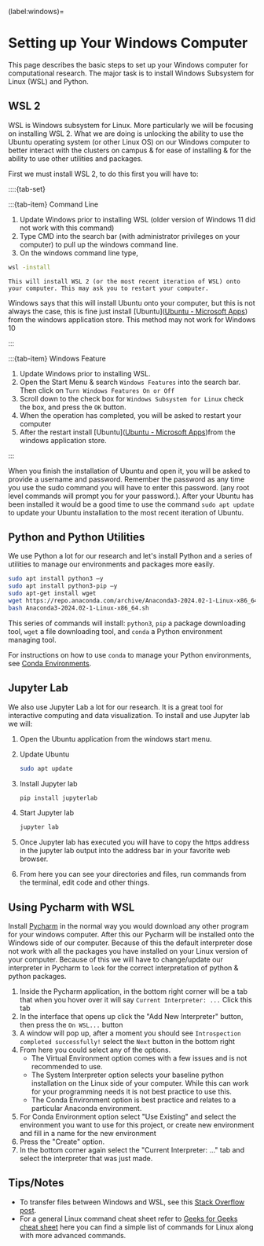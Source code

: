 (label:windows)=

# Setting up Your Windows Computer

This page describes the basic steps to set up your Windows computer for computational research.
The major task is to install Windows Subsystem for Linux (WSL) and Python.

## WSL 2

WSL is Windows subsystem for Linux. More particularly we will be focusing on installing WSL 2.
What we are doing is unlocking the ability to use the Ubuntu operating system (or other Linux OS) on our Windows computer to better interact with the clusters on campus & for ease of installing & for the ability to use other utilities and packages.

First we must install WSL 2, to do this first you will have to:

::::{tab-set}

:::{tab-item} Command Line

1.  Update Windows prior to installing WSL (older version of Windows 11 did not work with this command)
2.  Type CMD into the search bar (with administrator privileges on your computer) to pull up the windows command line.
3.  On the windows command line type,

```bash
wsl -install
```

    This will install WSL 2 (or the most recent iteration of WSL) onto your computer. This may ask you to restart your computer.

Windows says that this will install Ubuntu onto your computer, but this is not always the case, this is fine just install [Ubuntu]([Ubuntu - Microsoft Apps](https://apps.microsoft.com/detail/9pdxgncfsczv?hl=en-us&gl=US)) from the windows application store. This method may not work for Windows 10

:::

:::{tab-item} Windows Feature

1. Update Windows prior to installing WSL.
2. Open the Start Menu & search `Windows Features` into the search bar. Then click on `Turn Windows Features On or Off`
3. Scroll down to the check box for `Windows Subsystem for Linux` check the box, and press the `OK` button.
4. When the operation has completed, you will be asked to restart your computer
5. After the restart install [Ubuntu]([Ubuntu - Microsoft Apps](https://apps.microsoft.com/detail/9pdxgncfsczv?hl=en-us&gl=US))from the windows application store.

:::

When you finish the installation of Ubuntu and open it, you will be asked to provide a username and password. Remember the password as any time you use the sudo command you will have to enter this password. (any root level commands will prompt you for your password.). After your Ubuntu has been installed it would be a good time to use the command `sudo apt update` to update your Ubuntu installation to the most recent iteration of Ubuntu.

## Python and Python Utilities

We use Python a lot for our research and let's install Python and a series of utilities to manage our environments and packages more easily.

```bash
sudo apt install python3 –y
sudo apt install python3-pip –y
sudo apt-get install wget
wget https://repo.anaconda.com/archive/Anaconda3-2024.02-1-Linux-x86_64.sh
bash Anaconda3-2024.02-1-Linux-x86_64.sh
```

This series of commands will install: `python3`, `pip` a package downloading tool, `wget` a file downloading tool, and `conda` a Python environment managing tool.

For instructions on how to use `conda` to manage your Python environments, see [Conda Environments](label:conda).

## Jupyter Lab

We also use Jupyter Lab a lot for our research. It is a great tool for interactive computing and data visualization. To install and use Jupyter lab we will:

1.  Open the Ubuntu application from the windows start menu.
2.  Update Ubuntu
    ```bash
    sudo apt update
    ```
3.  Install Jupyter lab

    ```bash
    pip install jupyterlab
    ```

4.  Start Jupyter lab

    ```bash
    jupyter lab
    ```

5.  Once Jupyter lab has executed you will have to copy the https address in the jupyter lab output into the address bar in your favorite web browser.
6.  From here you can see your directories and files, run commands from the terminal, edit code and other things.

## Using Pycharm with WSL

Install [Pycharm](https://www.jetbrains.com/pycharm/download/?section=windows) in the normal way you would download any other program for your windows computer. After this our Pycharm will be installed onto the Windows side of our computer. Because of this the default interpreter dose not work with all the packages you have installed on your Linux version of your computer. Because of this we will have to change/update our interpreter in Pycharm to `look` for the correct interpretation of python & python packages.

1. Inside the Pycharm application, in the bottom right corner will be a tab that when you hover over it will say `Current Interpreter: ...` Click this tab
2. In the interface that opens up click the "Add New Interpreter" button, then press the `On WSL...` button
3. A window will pop up, after a moment you should see `Introspection completed successfully!` select the `Next` button in the bottom right
4. From here you could select any of the options.
   - The Virtual Environment option comes with a few issues and is not recommended to use.
   - The System Interpreter option selects your baseline python installation on the Linux side of your computer. While this can work for your programming needs it is not best practice to use this.
   - The Conda Environment option is best practice and relates to a particular Anaconda environment.
5. For Conda Environment option select "Use Existing" and select the environment you want to use for this project, or create new environment and fill in a name for the new environment
6. Press the "Create" option.
7. In the bottom corner again select the "Current Interpreter: ..." tab and select the interpreter that was just made.

## Tips/Notes

- To transfer files between Windows and WSL, see this [Stack Overflow post](https://stackoverflow.com/questions/42586120/copy-files-from-windows-to-windows-subsystem-for-linux-wsl).
- For a general Linux command cheat sheet refer to [Geeks for Geeks cheat sheet](https://www.geeksforgeeks.org/linux-commands-cheat-sheet/) here you can find a simple list of commands for Linux along with more advanced commands.
